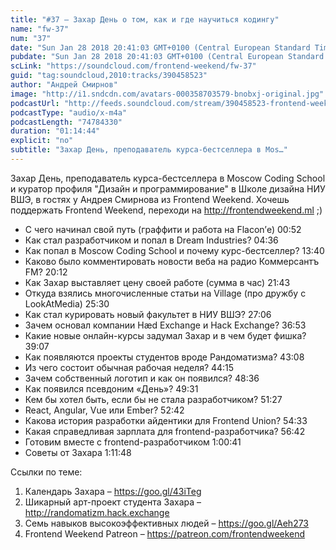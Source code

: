 ```yaml
---
title: "#37 – Захар День о том, как и где научиться кодингу"
name: "fw-37"
num: "37"
date: "Sun Jan 28 2018 20:41:03 GMT+0100 (Central European Standard Time)"
pubdate: "Sun Jan 28 2018 20:41:03 GMT+0100 (Central European Standard Time)"
scLink: "https://soundcloud.com/frontend-weekend/fw-37"
guid: "tag:soundcloud,2010:tracks/390458523"
author: "Андрей Смирнов"
image: "http://i1.sndcdn.com/avatars-000358703579-bnobxj-original.jpg"
podcastUrl: "http://feeds.soundcloud.com/stream/390458523-frontend-weekend-fw-37.m4a"
podcastType: "audio/x-m4a"
podcastLength: "74784330"
duration: "01:14:44"
explicit: "no"
subtitle: "Захар День, преподаватель курса-бестселлера в Mos…"
---
```

Захар День, преподаватель курса-бестселлера в Moscow Coding School и куратор профиля "Дизайн и программирование" в Школе дизайна НИУ ВШЭ, в гостях у Андрея Смирнова из Frontend Weekend. Хочешь поддержать Frontend Weekend, переходи на http://frontendweekend.ml ;)

- С чего начинал свой путь (граффити и работа на Flacon’е) 00:52
- Как стал разработчиком и попал в Dream Industries? 04:36
- Как попал в Moscow Coding School и почему курс-бестселлер? 13:40
- Каково было комментировать новости веба на радио Коммерсантъ FM? 20:12
- Как Захар выставляет цену своей работе (сумма в час) 21:43
- Откуда взялись многочисленные статьи на Village (про дружбу с LookAtMedia) 25:30
- Как стал курировать новый факультет в НИУ ВШЭ? 27:06
- Зачем основал компании Hæd Exchange и Hack Exchange? 36:53
- Какие новые онлайн-курсы задумал Захар и в чем будет фишка? 39:07
- Как появляются проекты студентов вроде Рандоматизма? 43:08
- Из чего состоит обычная рабочая неделя? 44:15
- Зачем собственный логотип и как он появился? 48:36
- Как появился псевдоним «День»? 49:31
- Кем бы хотел быть, если бы не стала разработчиком? 51:27
- React, Angular, Vue или Ember? 52:42
- Какова история разработки айдентики для Frontend Union? 54:33
- Какая справедливая зарплата для frontend-разработчика? 56:42
- Готовим вместе с frontend-разработчиком 1:00:41
- Советы от Захара 1:11:48

Ссылки по теме:
1) Календарь Захара – https://goo.gl/43iTeg
2) Шикарный арт-проект студента Захара – http://randomatizm.hack.exchange
3) Семь навыков высокоэффективных людей – https://goo.gl/Aeh273
4) Frontend Weekend Patreon – https://patreon.com/frontendweekend